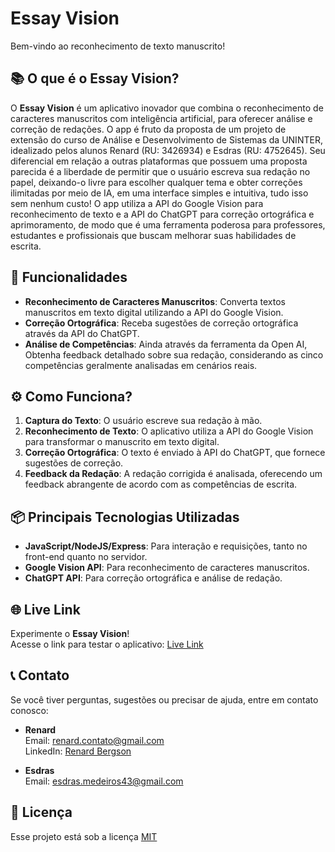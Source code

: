 # Essay Vision
Bem-vindo ao reconhecimento de texto manuscrito!

## 📚 O que é o Essay Vision?

O **Essay Vision** é um aplicativo inovador que combina o reconhecimento de caracteres manuscritos com inteligência artificial, para oferecer análise e correção de redações. O app é fruto da proposta de um projeto de extensão do curso de Análise e Desenvolvimento de Sistemas da UNINTER, idealizado pelos alunos Renard (RU: 3426934) e Esdras (RU: 4752645). Seu diferencial em relação a outras plataformas que possuem uma proposta parecida é a liberdade de permitir que o usuário escreva sua redação no papel, deixando-o livre para escolher qualquer tema e obter correções ilimitadas por meio de IA, em uma interface simples e intuitiva, tudo isso sem nenhum custo! O app utiliza a API do Google Vision para reconhecimento de texto e a API do ChatGPT para correção ortográfica e aprimoramento, de modo que é uma ferramenta poderosa para professores, estudantes e profissionais que buscam melhorar suas habilidades de escrita.

## 🚀 Funcionalidades

- **Reconhecimento de Caracteres Manuscritos**: Converta textos manuscritos em texto digital utilizando a API do Google Vision.
- **Correção Ortográfica**: Receba sugestões de correção ortográfica através da API do ChatGPT.
- **Análise de Competências**: Ainda através da ferramenta da Open AI, Obtenha feedback detalhado sobre sua redação, considerando as cinco competências geralmente analisadas em cenários reais.

## ⚙️ Como Funciona?

1. **Captura do Texto**: O usuário escreve sua redação à mão.
2. **Reconhecimento de Texto**: O aplicativo utiliza a API do Google Vision para transformar o manuscrito em texto digital.
3. **Correção Ortográfica**: O texto é enviado à API do ChatGPT, que fornece sugestões de correção.
4. **Feedback da Redação**: A redação corrigida é analisada, oferecendo um feedback abrangente de acordo com as competências de escrita.

## 📦 Principais Tecnologias Utilizadas

- **JavaScript/NodeJS/Express**: Para interação e requisições, tanto no front-end quanto no servidor.
- **Google Vision API**: Para reconhecimento de caracteres manuscritos.
- **ChatGPT API**: Para correção ortográfica e análise de redação.

## 🌐 Live Link

Experimente o **Essay Vision**!  
Acesse o link para testar o aplicativo: [Live Link](https://essay-vision.netlify.app/)

## 📞 Contato

Se você tiver perguntas, sugestões ou precisar de ajuda, entre em contato conosco:

- **Renard**  
  Email: [renard.contato@gmail.com](mailto:renard.contato@gmail.com)  
  LinkedIn: [Renard Bergson](https://www.linkedin.com/in/renardbergson)

- **Esdras**  
  Email: [esdras.medeiros43@gmail.com](mailto:esdras.medeiros43@gmail.com)  

## 📄 Licença

Esse projeto está sob a licença [MIT](https://opensource.org/licenses/MIT)
